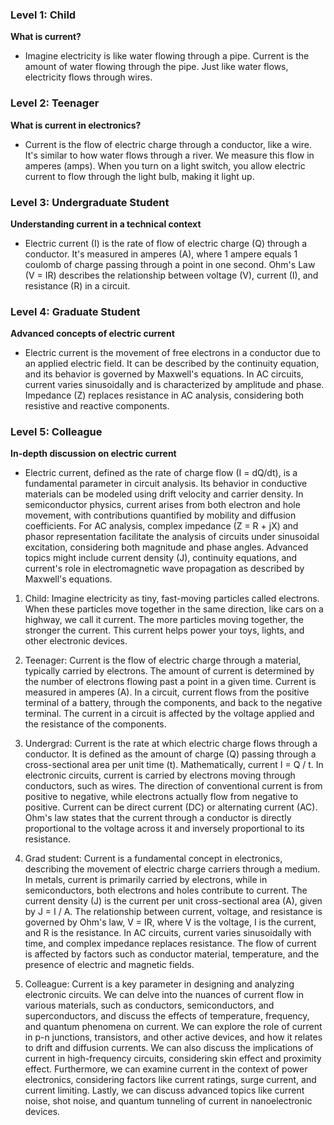 ### Level 1:  Child

**What is current?**
- Imagine electricity is like water flowing through a pipe. Current is the amount of water flowing through the pipe. Just like water flows, electricity flows through wires.

### Level 2:  Teenager

**What is current in electronics?**
- Current is the flow of electric charge through a conductor, like a wire. It's similar to how water flows through a river. We measure this flow in amperes (amps). When you turn on a light switch, you allow electric current to flow through the light bulb, making it light up.

### Level 3: Undergraduate Student

**Understanding current in a technical context**
- Electric current (I) is the rate of flow of electric charge (Q) through a conductor. It's measured in amperes (A), where 1 ampere equals 1 coulomb of charge passing through a point in one second. Ohm's Law (V = IR) describes the relationship between voltage (V), current (I), and resistance (R) in a circuit.

### Level 4:  Graduate Student

**Advanced concepts of electric current**
- Electric current is the movement of free electrons in a conductor due to an applied electric field. It can be described by the continuity equation, and its behavior is governed by Maxwell's equations. In AC circuits, current varies sinusoidally and is characterized by amplitude and phase. Impedance (Z) replaces resistance in AC analysis, considering both resistive and reactive components.

### Level 5:  Colleague

**In-depth discussion on electric current**
- Electric current, defined as the rate of charge flow (I = dQ/dt), is a fundamental parameter in circuit analysis. Its behavior in conductive materials can be modeled using drift velocity and carrier density. In semiconductor physics, current arises from both electron and hole movement, with contributions quantified by mobility and diffusion coefficients. For AC analysis, complex impedance (Z = R + jX) and phasor representation facilitate the analysis of circuits under sinusoidal excitation, considering both magnitude and phase angles. Advanced topics might include current density (J), continuity equations, and current's role in electromagnetic wave propagation as described by Maxwell's equations.

1. Child:
Imagine electricity as tiny, fast-moving particles called electrons. When these particles move together in the same direction, like cars on a highway, we call it current. The more particles moving together, the stronger the current. This current helps power your toys, lights, and other electronic devices.

2. Teenager:
Current is the flow of electric charge through a material, typically carried by electrons. The amount of current is determined by the number of electrons flowing past a point in a given time. Current is measured in amperes (A). In a circuit, current flows from the positive terminal of a battery, through the components, and back to the negative terminal. The current in a circuit is affected by the voltage applied and the resistance of the components.

3. Undergrad:
Current is the rate at which electric charge flows through a conductor. It is defined as the amount of charge (Q) passing through a cross-sectional area per unit time (t). Mathematically, current I = Q / t. In electronic circuits, current is carried by electrons moving through conductors, such as wires. The direction of conventional current is from positive to negative, while electrons actually flow from negative to positive. Current can be direct current (DC) or alternating current (AC). Ohm's law states that the current through a conductor is directly proportional to the voltage across it and inversely proportional to its resistance.

4. Grad student:
Current is a fundamental concept in electronics, describing the movement of electric charge carriers through a medium. In metals, current is primarily carried by electrons, while in semiconductors, both electrons and holes contribute to current. The current density (J) is the current per unit cross-sectional area (A), given by J = I / A. The relationship between current, voltage, and resistance is governed by Ohm's law, V = IR, where V is the voltage, I is the current, and R is the resistance. In AC circuits, current varies sinusoidally with time, and complex impedance replaces resistance. The flow of current is affected by factors such as conductor material, temperature, and the presence of electric and magnetic fields.

5. Colleague:
Current is a key parameter in designing and analyzing electronic circuits. We can delve into the nuances of current flow in various materials, such as conductors, semiconductors, and superconductors, and discuss the effects of temperature, frequency, and quantum phenomena on current. We can explore the role of current in p-n junctions, transistors, and other active devices, and how it relates to drift and diffusion currents. We can also discuss the implications of current in high-frequency circuits, considering skin effect and proximity effect. Furthermore, we can examine current in the context of power electronics, considering factors like current ratings, surge current, and current limiting. Lastly, we can discuss advanced topics like current noise, shot noise, and quantum tunneling of current in nanoelectronic devices.
